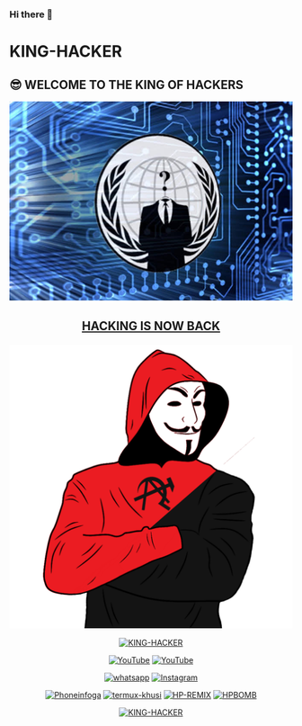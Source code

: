 ### Hi there 👋
# KING-HACKER
## 😎 WELCOME TO THE KING OF HACKERS
<p align="center"><a href="https://github.com/haraprasadhota"><img src="https://github.com/haraprasadhota/KING-HACKER/blob/master/images.jpeg" alt="Bt">
  
## <p align="center"> HACKING IS NOW BACK
  
<p align="center"><a href="https://github.com/haraprasadhota"><img src="https://github.com/haraprasadhota/KING-HACKER/blob/master/hacker-4438137_1280.png" alt="Bt">
</p>
  
<p align="center"><a href="https://github.com/haraprasadhota"><img title="KING-HACKER" src="https://github-readme-stats.vercel.app/api?username=haraprasadhota&show_icons=true&include_all_commits=true&theme=chartreuse-dark&cache_seconds=3200"></a>
</p>

<p align="center">
<a href="https://github.com/haraprasadhota"><img title="YouTube" src="https://img.shields.io/badge/Github-haraprasadhota-brightgreen?style=for-the-badge&logo=github"></a>
<a href="https://gitlab.com/haraprasadhota"><img title="YouTube" src="https://img.shields.io/badge/YouTube-haraprasadhota-red?style=for-the-badge&logo=Youtube"></a>
</p>

<p align="center">
<a href="https://chat.whatsapp.com/Hp3dNy2poIfAwZ9EI5tOP4"><img title="whatsapp" src="https://img.shields.io/badge/whatsapp-blue?style=for-the-badge&logo=whatsapp"></a>
<a href="https://www.instagram.com/haraprasadhota/"><img title="Instagram" src="https://img.shields.io/badge/INSTAGRAM-purple?style=for-the-badge&logo=instagram"></a>

<p align="center">
<a href="https://github.com/haraprasadhota/Phoneinfoga"><img title="Phoneinfoga" src="https://github-readme-stats.vercel.app/api/pin/?username=haraprasadhota&repo=Phoneinfoga&theme=radical"></a>
<a href="https://github.com/haraprasadhota/termux-khusi"><img title="termux-khusi" src="https://github-readme-stats.vercel.app/api/pin/?username=haraprasadhota&repo=termux-khusi&theme=highcontrast"></a>
<a href="https://github.com/haraprasadhota/HP-REMIX"><img title="HP-REMIX" src="https://github-readme-stats.vercel.app/api/pin/?username=haraprasadhota&repo=HP-REMIX&theme=vision-friendly-dark"></a>
<a href="https://github.com/haraprasadhota/HPBOMB"><img title="HPBOMB" src="https://github-readme-stats.vercel.app/api/pin/?username=haraprasadhota&repo=HPBOMB&theme=highcontrast"></a>
</p>

<p align="center">
<a href="https://github.com/haraprasadhota"><img title="KING-HACKER
" src="https://github-readme-stats.vercel.app/api/top-langs/?username=haraprasadhota&layout=compact"></a>
</p>
